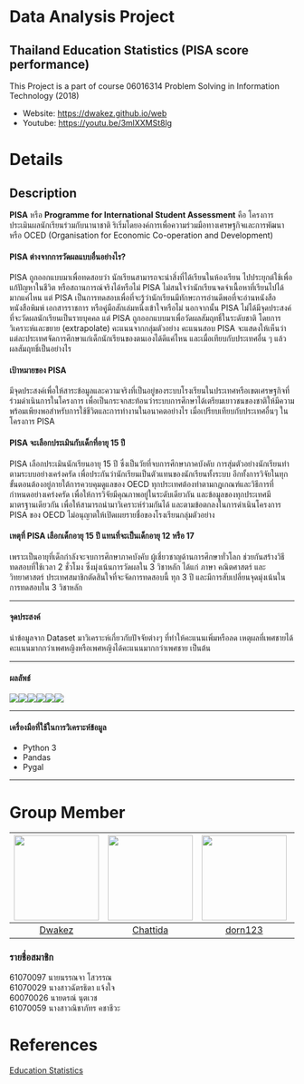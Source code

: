 # Data Analysis Project
## Thailand Education Statistics (PISA score performance)
This Project is a part of course 06016314 Problem Solving in Information Technology (2018)
  * Website: https://dwakez.github.io/web
  * Youtube: https://youtu.be/3mlXXMSt8lg
# Details
## Description
__PISA__ หรือ __Programme for International Student Assessment__ คือ โครงการประเมินผลนักเรียนร่วมกับนานาชาติ ริเริ่มโดยองค์การเพื่อความร่วมมือทางเศรษฐกิจและการพัฒนา
หรือ OCED (Organisation for Economic Co-operation and Development)
#### PISA ต่างจากการวัดผลแบบอื่นอย่างไร?
PISA ถูกออกแบบมาเพื่อทดสอบว่า นักเรียนสามารถจะนำสิ่งที่ได้เรียนในห้องเรียน ไปประยุกต์ใช้เพื่อแก้ปัญหาในชีวิต หรือสถานการณ์จริงได้หรือไม่
PISA ไม่สนใจว่านักเรียนจดจำเนื้อหาที่เรียนไปได้มากแค่ไหน แต่ PISA เป็นการทดสอบเพื่อที่จะรู้ว่านักเรียนมีทักษะการอ่านดีพอที่จะอ่านหนังสือ หนังสือพิมพ์ เอกสารราชการ หรือคู่มือสักเล่มหนึ่งเข้าใจหรือไม่
นอกจากนั้น PISA ไม่ได้มีจุดประสงค์ที่จะวัดผลนักเรียนเป็นรายบุคคล แต่ PISA ถูกออกแบบมาเพื่อวัดผลสัมฤทธิ์ในระดับชาติ โดยการวิเคราะห์และขยาย (extrapolate) คะแนนจากกลุ่มตัวอย่าง คะแนนสอบ PISA จะแสดงให้เห็นว่า แต่ละประเทศจัดการศึกษาแก่เด็กนักเรียนของตนเองได้ดีแค่ไหน และเมื่อเทียบกับประเทศอื่น ๆ แล้ว ผลสัมฤทธิ์เป็นอย่างไร
#### เป้าหมายของ PISA
มีจุดประสงค์เพื่อให้สาระข้อมูลและความจริงที่เป็นอยู่ของระบบโรงเรียนในประเทศหรือเขตเศรษฐกิจที่ร่วมดำเนินการในโครงการ เพื่อเป็นกระจกสะท้อนว่าระบบการศึกษาได้เตรียมเยาวชนของชาติให้มีความพร้อมเพียงพอสำหรับการใช้ชีวิตและการทำงานในอนาคตอย่างไร เมื่อเปรียบเทียบกับประเทศอื่นๆ ในโครงการ PISA
#### PISA จะเลือกประเมินกับเด็กที่อายุ 15 ปี
PISA เลือกประเมินนักเรียนอายุ 15 ปี ซึ่งเป็นวัยที่จบการศึกษาภาคบังคับ การสุ่มตัวอย่างนักเรียนทำตามระบบอย่างเคร่งครัด เพื่อประกันว่านักเรียนเป็นตัวแทนของนักเรียนทั้งระบบ อีกทั้งการวิจัยในทุกขั้นตอนต้องอยู่ภายใต้การควบคุมดูแลของ OECD ทุกประเทศต้องทำตามกฎเกณฑ์และวิธีการที่กำหนดอย่างเคร่งครัด เพื่อให้การวิจัยมีคุณภาพอยู่ในระดับเดียวกัน และข้อมูลของทุกประเทศมีมาตรฐานเดียวกัน เพื่อให้สามารถนำมาวิเคราะห์ร่วมกันได้ และตามข้อตกลงในการดำเนินโครงการ PISA ของ OECD ไม่อนุญาตให้เปิดเผยรายชื่อของโรงเรียนกลุ่มตัวอย่าง
#### เหตุที่ PISA เลือกเด็กอายุ 15 ปี แทนที่จะเป็นเด็กอายุ 12 หรือ 17 
เพราะเป็นอายุที่เด็กกำลังจะจบการศึกษาภาคบังคับ ผู้เชี่ยวชาญด้านการศึกษาทั่วโลก ช่วยกันสร้างวิธีทดสอบที่ใช้เวลา 2 ชั่วโมง ซึ่งมุ่งเน้นการวัดผลใน 3 วิชาหลัก ได้แก่ ภาษา คณิตศาสตร์ และวิทยาศาสตร์ ประเทศสมาชิกตัดสินใจที่จะจัดการทดสอบนี้ ทุก 3 ปี และมีการสับเปลี่ยนจุดมุ่งเน้นในการทดสอบใน 3 วิชาหลัก
***
#### จุดประสงค์
นำข้อมูลจาก Dataset มาวิเคราะห์เกี่ยวกับปัจจัยต่างๆ ที่ทำให้คะแนนเพิ่มหรือลด เหตุผลที่เพศชายได้คะแนนมากกว่าเพศหญิงหรือเพศหญิงได้คะแนนมากกว่าเพศชาย เป็นต้น
***
#### ผลลัพธ์
<img src="CSV graph from Pygal/[Mean Score] - Mathematics.svg"><img src="CSV graph from Pygal/[Mean Score] - Reading.svg"><img src="CSV graph from Pygal/[Mean Score] - Science.svg"><img src="CSV graph from Pygal/[Score Distribution] - Mathematics.svg"><img src="CSV graph from Pygal/[Score Distribution] - Reading.svg"><img src="CSV graph from Pygal/[Score Distribution] - Science.svg">
***
#### เครื่องมือที่ใช้ในการวิเคราะห์ข้อมูล
* Python 3
* Pandas
* Pygal
---
# Group Member
|<img src="Profile/sowja.jpg" width="150px" height="150px">|<img src="Profile/nipnew.jpg" width="150px" height="150px">|<img src="Profile/dorn.jpg" width="150px" height="150px">|<img src="Profile/pang.jpg" width="150px" height="150px">|
|:-----:|:-----:|:-----:|:-----:|
|[Dwakez](https://github.com/Dwakez)|[Chattida](https://github.com/Chattida)|[dorn123](https://github.com/dorn123)|[Khunpanggg](https://github.com/Khunpanggg)|
### รายชื่อสมาชิก
61070097  นายนรรณจา โสวรรณ<br/>
61070029  นางสาวฉัตรธิดา แจ้งใจ<br/>
60070026  นายดรณ์ นุตเวช<br/>
61070059  นางสาวณิชาภัทร คชาชีวะ<br/>
# References
[Education Statistics](https://www.kaggle.com/theworldbank/education-statistics?fbclid=IwAR2iMpmOxm0cWc4lpBPuKFkLdDKnKs9jvsSfT9RQ9drKAxRDOrcE32yGbPE)
